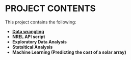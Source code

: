 # PROJECT CONTENTS


This project contains the following:

- [**Data wrangling**](https://github.com/sergatron/projects/blob/master/solar_array/Capstone_Data_Wrangling.ipynb)
- **NREL API script**
- **Exploratory Data Analysis**
- **Statsitical Analysis**
- **Machine Learning (Predicting the cost of a solar array)**

